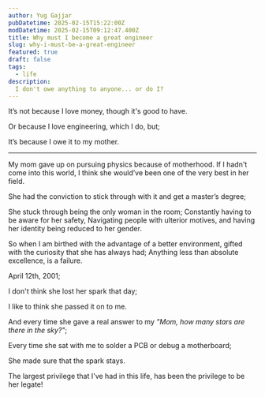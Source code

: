 ```yaml
---
author: Yug Gajjar
pubDatetime: 2025-02-15T15:22:00Z
modDatetime: 2025-02-15T09:12:47.400Z
title: Why must I become a great engineer
slug: why-i-must-be-a-great-engineer
featured: true
draft: false
tags:
  - life
description:
  I don't owe anything to anyone... or do I?
---
```


It’s not because I love money, though it's good to have.

Or because I love engineering, which I do, but;

It’s because I owe it to my mother.

<hr />

My mom gave up on pursuing physics because of motherhood. If I hadn't come into this world, I think she would’ve been one of the very best in her field.

She had the conviction to stick through with it and get a master’s degree;

She stuck through being the only woman in the room;
Constantly having to be aware for her safety,
Navigating people with ulterior motives,
and having her identity being reduced to her gender.

So when I am birthed with the advantage of a better environment, gifted with the curiosity that she has always had;
Anything less than absolute excellence, is a failure.

April 12th, 2001;

I don't think she lost her spark that day;

I like to think she passed it on to me.

And every time she gave a real answer to my _"Mom, how many stars are there in the sky?"_;

Every time she sat with me to solder a PCB or debug a motherboard;

She made sure that the spark stays.

The largest privilege that I've had in this life, has been the privilege to be her legate!
